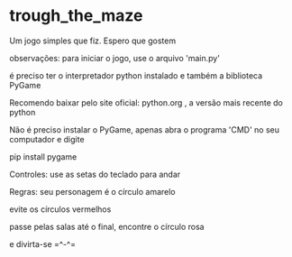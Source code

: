 # trough_the_maze
Um jogo simples que fiz. Espero que gostem

observações:
  para iniciar o jogo, use o arquivo 'main.py'
  
  é preciso ter o interpretador python instalado e também a biblioteca PyGame
  
  Recomendo baixar pelo site oficial: python.org , a versão mais recente do python
  
  Não é preciso instalar o PyGame, apenas abra o programa 'CMD' no seu computador e digite
  
  pip install pygame

Controles:
  use as setas do teclado para andar

Regras:
  seu personagem é o círculo amarelo
  
  evite os círculos vermelhos
  
  passe pelas salas até o final, encontre o círculo rosa
  
  e divirta-se =^-^=
